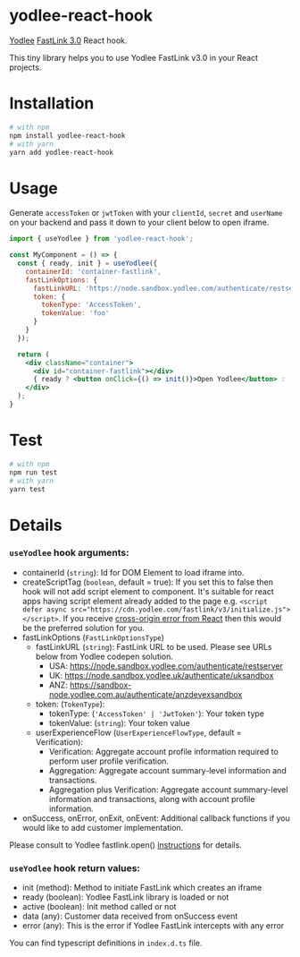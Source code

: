 yodlee-react-hook
=================

[Yodlee](https://www.yodlee.com/) [FastLink 3.0](https://developer.yodlee.com/docs/fastlink/3.0/product-guide) React hook.

This tiny library helps you to use Yodlee FastLink v3.0 in your React projects.

Installation
============

```bash
# with npm
npm install yodlee-react-hook
# with yarn
yarn add yodlee-react-hook
```

Usage
=====

Generate `accessToken` or `jwtToken` with your `clientId`, `secret` and `userName` on your backend and pass it down to your client below to open iframe. 

```jsx
import { useYodlee } from 'yodlee-react-hook';

const MyComponent = () => {
  const { ready, init } = useYodlee({
    containerId: 'container-fastlink',
    fastLinkOptions: {
      fastLinkURL: 'https://node.sandbox.yodlee.com/authenticate/restserver',
      token: {
        tokenType: 'AccessToken',
        tokenValue: 'foo'
      }
    }
  });

  return (
    <div className="container">
      <div id="container-fastlink"></div>
      { ready ? <button onClick={() => init()}>Open Yodlee</button> : 'Loading...' }
    </div>
  );
}
```

Test
====

```bash
# with npm
npm run test
# with yarn
yarn test
```

Details
=======

### `useYodlee` hook arguments:

- containerId (`string`): Id for DOM Element to load iframe into.
- createScriptTag (`boolean`, default = true): If you set this to false then hook will not add script element to component. It's suitable for react apps having script element already added to the page e.g. `<script defer async src="https://cdn.yodlee.com/fastlink/v3/initialize.js"></script>`. If you receive [cross-origin error from React](https://reactjs.org/docs/cross-origin-errors.html) then this would be the preferred solution for you.
- fastLinkOptions (`FastLinkOptionsType`) 
  - fastLinkURL (`string`): FastLink URL to be used. Please see URLs below from Yodlee codepen solution.
    - USA: https://node.sandbox.yodlee.com/authenticate/restserver
    - UK: https://node.sandbox.yodlee.uk/authenticate/uksandbox
    - ANZ: https://sandbox-node.yodlee.com.au/authenticate/anzdevexsandbox
  - token: (`TokenType`): 
    - tokenType: (`'AccessToken' | 'JwtToken'`): Your token type
    - tokenValue: (`string`): Your token value
  - userExperienceFlow (`UserExperienceFlowType`, default = Verification):
    - Verification: Aggregate account profile information required to perform user profile verification.
    - Aggregation: Aggregate account summary-level information and transactions.
    - Aggregation plus Verification: Aggregate account summary-level information and transactions, along with account profile information.
-  onSuccess, onError, onExit, onEvent: Additional callback functions if you would like to add customer implementation.

Please consult to Yodlee fastlink.open() [instructions](https://developer.yodlee.com/docs/fastlink/3.0/getting-started) for details.

### `useYodlee` hook return values:

- init (method): Method to initiate FastLink which creates an iframe
- ready (boolean): Yodlee FastLink library is loaded or not
- active (boolean): Init method called or not 
- data (any): Customer data received from onSuccess event
- error (any): This is the error if Yodlee FastLink intercepts with any error

You can find typescript definitions in `index.d.ts` file.
